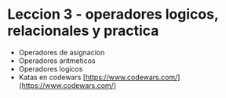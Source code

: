 # Leccion 3 - operadores logicos, relacionales y practica

* Operadores de asignacion
* Operadores aritmeticos
* Operadores logicos
* Katas en codewars [https://www.codewars.com/](https://www.codewars.com/)
